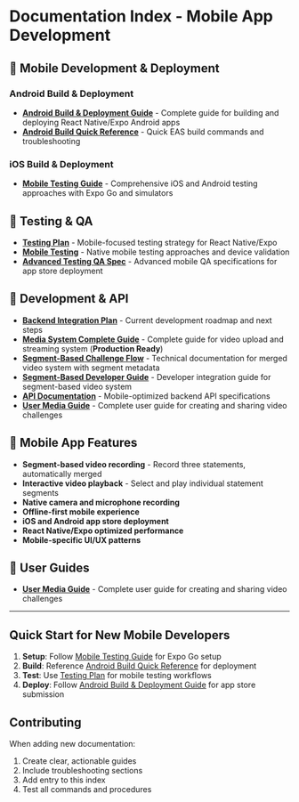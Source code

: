 # Documentation Index - Mobile App Development

## 📱 Mobile Development & Deployment

### Android Build & Deployment
- **[Android Build & Deployment Guide](android-build-deployment-guide.md)** - Complete guide for building and deploying React Native/Expo Android apps
- **[Android Build Quick Reference](android-build-quick-reference.md)** - Quick EAS build commands and troubleshooting

### iOS Build & Deployment
- **[Mobile Testing Guide](mobile-testing.md)** - Comprehensive iOS and Android testing approaches with Expo Go and simulators

## 🧪 Testing & QA

- **[Testing Plan](testing-plan.md)** - Mobile-focused testing strategy for React Native/Expo
- **[Mobile Testing](mobile-testing.md)** - Native mobile testing approaches and device validation
- **[Advanced Testing QA Spec](advanced-testing-qa-spec.md)** - Advanced mobile QA specifications for app store deployment

## 🔧 Development & API

- **[Backend Integration Plan](../BACKEND_INTEGRATION_PLAN.md)** - Current development roadmap and next steps
- **[Media System Complete Guide](MEDIA_SYSTEM_COMPLETE_GUIDE.md)** - Complete guide for video upload and streaming system (**Production Ready**)
- **[Segment-Based Challenge Flow](SEGMENT_BASED_CHALLENGE_FLOW.md)** - Technical documentation for merged video system with segment metadata
- **[Segment-Based Developer Guide](SEGMENT_BASED_DEVELOPER_GUIDE.md)** - Developer integration guide for segment-based video system
- **[API Documentation](api.md)** - Mobile-optimized backend API specifications
- **[User Media Guide](USER_MEDIA_GUIDE.md)** - Complete user guide for creating and sharing video challenges

## 📱 Mobile App Features

- **Segment-based video recording** - Record three statements, automatically merged
- **Interactive video playback** - Select and play individual statement segments
- **Native camera and microphone recording**
- **Offline-first mobile experience**
- **iOS and Android app store deployment**
- **React Native/Expo optimized performance**
- **Mobile-specific UI/UX patterns**

## 👥 User Guides

- **[User Media Guide](USER_MEDIA_GUIDE.md)** - Complete user guide for creating and sharing video challenges

---

## Quick Start for New Mobile Developers

1. **Setup**: Follow [Mobile Testing Guide](mobile-testing.md) for Expo Go setup
2. **Build**: Reference [Android Build Quick Reference](android-build-quick-reference.md) for deployment
3. **Test**: Use [Testing Plan](testing-plan.md) for mobile testing workflows
4. **Deploy**: Follow [Android Build & Deployment Guide](android-build-deployment-guide.md) for app store submission

## Contributing

When adding new documentation:
1. Create clear, actionable guides
2. Include troubleshooting sections
3. Add entry to this index
4. Test all commands and procedures
